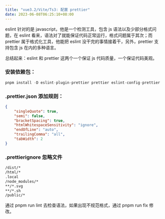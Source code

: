 ```yaml
---
title: "vue3.2/Vite/Ts3: 配置 prettier"
date: 2023-06-08T06:25:10+08:00
---
```


eslint 针对的是 javascript，他是一个检测工具，包含 js 语法以及少部分格式问题，在 eslint 看来，语法对了就能保证代码正常运行，格式问题属于其次；而 prettier 属于格式化工具，他能把 eslint 没干完的事情接着干，另外，prettier 支持包含 js 在内的多种语言。

总结起来：eslint 和 prettier 这两个一个保证 js 代码质量，一个保证代码美观。

### 安装依赖包：

```js
pnpm install -D eslint-plugin-prettier prettier eslint-config-prettier
```

### .prettier.json 添加规则：

```json
{
    "singleQuote": true,
    "semi": false,
    "bracketSpacing": true,
    "htmlWhitespaceSensitivity": "ignore",
    "endOfLine": "auto",
    "trailingComma": "all",
    "tabWidth": 2
}
```

### .prettierignore 忽略文件

```sh
/dist/*
/html/*
.local
/node_modules/*
**/*.svg
**/*.sh
/public/*
```

通过 pnpm run lint 去检查语法，如果出现不规范格式，通过 pnpm run fix 修改。